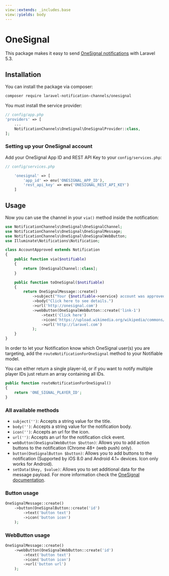 ```yaml
---
view::extends: _includes.base
view::yields: body
---
```


# OneSignal

This package makes it easy to send [OneSignal notifications](https://documentation.onesignal.com/docs) with Laravel 5.3.

## Installation

You can install the package via composer:

``` bash
composer require laravel-notification-channels/onesignal
```

You must install the service provider:

```php
// config/app.php
'providers' => [
    ...
    NotificationChannels\OneSignal\OneSignalProvider::class,
];
```

### Setting up your OneSignal account

Add your OneSignal App ID and REST API Key to your `config/services.php`:

```php
// config/services.php

    'onesignal' => [
        'app_id' => env('ONESIGNAL_APP_ID'),
        'rest_api_key' => env('ONESIGNAL_REST_API_KEY')
    ]
```


## Usage

Now you can use the channel in your `via()` method inside the notification:

``` php
use NotificationChannels\OneSignal\OneSignalChannel;
use NotificationChannels\OneSignal\OneSignalMessage;
use NotificationChannels\OneSignal\OneSignalWebButton;
use Illuminate\Notifications\Notification;

class AccountApproved extends Notification
{
    public function via($notifiable)
    {
        return [OneSignalChannel::class];
    }

    public function toOneSignal($notifiable)
    {
        return OneSignalMessage::create()
            ->subject("Your {$notifiable->service} account was approved!")
            ->body("Click here to see details.")
            ->url('http://onesignal.com')
            ->webButton(OneSignalWebButton::create('link-1')
                ->text('Click here')
                ->icon('https://upload.wikimedia.org/wikipedia/commons/4/4f/Laravel_logo.png')
                ->url('http://laravel.com')
            );
    }
}
```

In order to let your Notification know which OneSignal user(s) you are targeting, add the `routeNotificationForOneSignal` method to your Notifiable model.

You can either return a single player-id, or if you want to notify multiple player IDs just return an array containing all IDs.

```php
public function routeNotificationForOneSignal()
{
    return 'ONE_SIGNAL_PLAYER_ID';
}
```

### All available methods

- `subject('')`: Accepts a string value for the title.
- `body('')`: Accepts a string value for the notification body.
- `icon('')`: Accepts an url for the icon.
- `url('')`: Accepts an url for the notification click event.
- `webButton(OneSignalWebButton $button)`: Allows you to add action buttons to the notification (Chrome 48+ (web push) only).
- `button(OneSignalButton $button)`: Allows you to add buttons to the notification (Supported by iOS 8.0 and Android 4.1+ devices. Icon only works for Android).
- `setData($key, $value)`: Allows you to set additional data for the message payload. For more information check the [OneSignal documentation](https://documentation.onesignal.com/docs/notifications-create-notification).

### Button usage

```php
OneSignalMessage::create()
    ->button(OneSignalButton::create('id')
        ->text('button text')
        ->icon('button icon')
    );
```

### WebButton usage

```php
OneSignalMessage::create()
    ->webButton(OneSignalWebButton::create('id')
        ->text('button text')
        ->icon('button icon')
        ->url('button url')
    );
```
